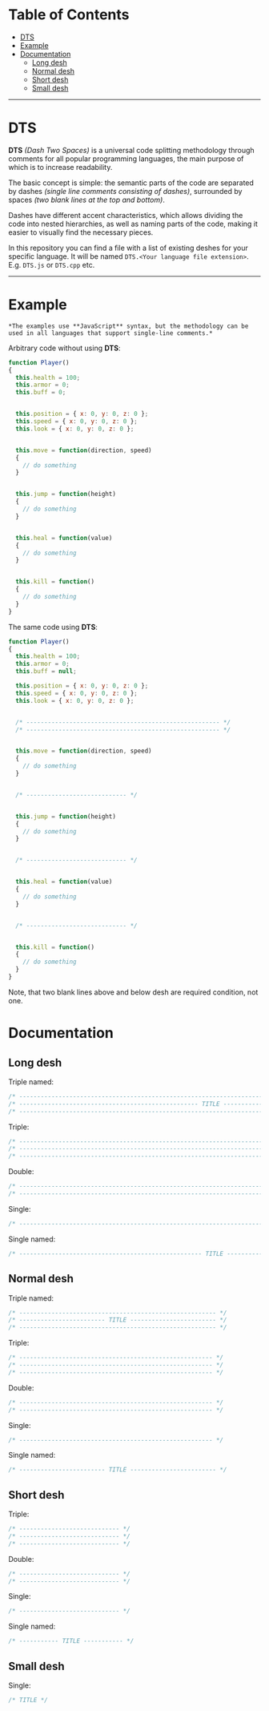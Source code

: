 
<!-- ------------------------ TABLE OF CONTENTS ------------------------ -->


# Table of Contents

- [DTS](#dts)
- [Example](#example)
- [Documentation](#documentation)
  - [Long desh](#long-desh)
  - [Normal desh](#normal-desh)
  - [Short desh](#short-desh)
  - [Small desh](#small-desh)

---


<!-- ------------------------ DTS ------------------------ -->


# DTS


**DTS** *(Dash Two Spaces)* is a universal code splitting methodology through comments for all popular programming languages, the main purpose of which is to increase readability.

The basic concept is simple: the semantic parts of the code are separated by dashes *(single line comments consisting of dashes)*, surrounded by spaces *(two blank lines at the top and bottom)*.

Dashes have different accent characteristics, which allows dividing the code into nested hierarchies, as well as naming parts of the code, making it easier to visually find the necessary pieces.

In this repository you can find a file with a list of existing deshes for your specific language. It will be named `DTS.<Your language file extension>`. E.g. `DTS.js` or `DTS.cpp` etc.

---


<!-- ------------------------ EXAMPLE ------------------------ -->


# Example


`*The examples use **JavaScript** syntax, but the methodology can be used in all languages that support single-line comments.*`

Arbitrary code without using **DTS**:


```javascript
function Player()
{
  this.health = 100;
  this.armor = 0;
  this.buff = 0;


  this.position = { x: 0, y: 0, z: 0 };
  this.speed = { x: 0, y: 0, z: 0 };
  this.look = { x: 0, y: 0, z: 0 };


  this.move = function(direction, speed)
  {
    // do something
  }


  this.jump = function(height)
  {
    // do something
  }


  this.heal = function(value)
  {
    // do something
  }


  this.kill = function()
  {
    // do something
  }
}
```


The same code using **DTS**:


```javascript
function Player()
{
  this.health = 100;
  this.armor = 0;
  this.buff = null;

  this.position = { x: 0, y: 0, z: 0 };
  this.speed = { x: 0, y: 0, z: 0 };
  this.look = { x: 0, y: 0, z: 0 };


  /* ------------------------------------------------------ */
  /* ------------------------------------------------------ */


  this.move = function(direction, speed)
  {
    // do something
  }


  /* ---------------------------- */


  this.jump = function(height)
  {
    // do something
  }


  /* ---------------------------- */


  this.heal = function(value)
  {
    // do something
  }


  /* ---------------------------- */


  this.kill = function()
  {
    // do something
  }
}
```


Note, that two blank lines above and below desh are required condition, not one.


<!-- ------------------------ DOCUMENTATION ------------------------ -->


# Documentation


## Long desh


Triple named:

```javascript
/* ----------------------------------------------------------------------------------------------------------- */
/* -------------------------------------------------- TITLE -------------------------------------------------- */
/* ----------------------------------------------------------------------------------------------------------- */
```

Triple:

```javascript
/* ------------------------------------------------------------------------------------------------------------ */
/* ------------------------------------------------------------------------------------------------------------ */
/* ------------------------------------------------------------------------------------------------------------ */
```

Double:

```javascript
/* ------------------------------------------------------------------------------------------------------------ */
/* ------------------------------------------------------------------------------------------------------------ */
```

Single:

```javascript
/* ------------------------------------------------------------------------------------------------------------ */
```

Single named:

```javascript
/* --------------------------------------------------- TITLE --------------------------------------------------- */
```


## Normal desh


Triple named:

```javascript
/* ------------------------------------------------------- */
/* ------------------------ TITLE ------------------------ */
/* ------------------------------------------------------- */
```

Triple:

```javascript
/* ------------------------------------------------------ */
/* ------------------------------------------------------ */
/* ------------------------------------------------------ */
```

Double:

```javascript
/* ------------------------------------------------------ */
/* ------------------------------------------------------ */
```

Single:

```javascript
/* ------------------------------------------------------ */
```

Single named:

```javascript
/* ------------------------ TITLE ------------------------ */
```


## Short desh


Triple:

```javascript
/* ---------------------------- */
/* ---------------------------- */
/* ---------------------------- */
```

Double:

```javascript
/* ---------------------------- */
/* ---------------------------- */
```

Single:

```javascript
/* ---------------------------- */
```

Single named:

```javascript
/* ----------- TITLE ----------- */
```


## Small desh


Single:

```javascript
/* TITLE */
```
